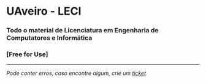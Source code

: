 # UAveiro - LECI
### Todo o material de Licenciatura em Engenharia de Computatores e Informática
### [Free for Use]
---
*Pode conter erros, caso encontre algum, crie um* [*ticket*](https://github.com/TiagoRG/uaveiro-leci/issues/new)
